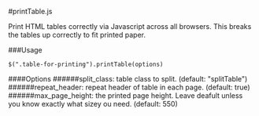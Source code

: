 #printTable.js

Print HTML tables correctly via Javascript across all browsers.
This breaks the tables up correctly to fit printed paper.

###Usage

    $(".table-for-printing").printTable(options)

####Options
######split_class: table class to split. (default: "splitTable")
######repeat_header: repeat header of table in each page. (default: true)
######max_page_height: the printed page height. Leave deafult unless you know exactly what sizey ou need. (default: 550)
